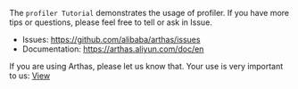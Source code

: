 The `profiler Tutorial` demonstrates the usage of profiler. If you have more tips or questions, please feel free to tell or ask in Issue.

* Issues: https://github.com/alibaba/arthas/issues
* Documentation: https://arthas.aliyun.com/doc/en

If you are using Arthas, please let us know that. Your use is very important to us: [View](https://github.com/alibaba/arthas/issues/111)
